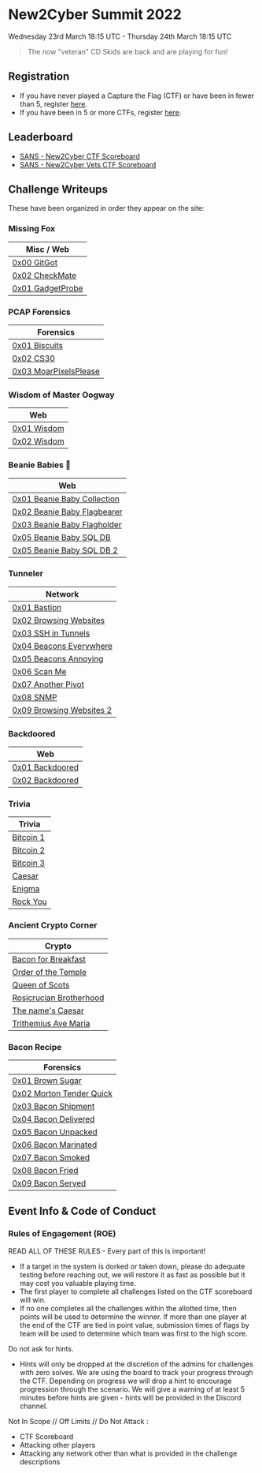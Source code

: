 # New2Cyber Summit 2022
Wednesday 23rd March 18:15 UTC - Thursday 24th March 18:15 UTC

> The now "veteran" CD Skids are back and are playing for fun!

## Registration
- If you have never played a Capture the Flag (CTF) or have been in fewer than 5, register [here](https://new2cyber-ctf.threatsims.com).
- If you have been in 5 or more CTFs, register [here](https://new2cyber-ctfvets.threatsims.com).

## Leaderboard
- [SANS - New2Cyber CTF Scoreboard](https://new2cyber-ctf.threatsims.com/scoreboard)
- [SANS - New2Cyber Vets CTF Scoreboard](https://new2cyber-ctfvets.threatsims.com/scoreboard)

## Challenge Writeups
These have been organized in order they appear on the site:

### Missing Fox
| Misc / Web |
| ---------- |
|[0x00 GitGot](Missing%20Fox/0x00%20GitGot)|
|[0x02 CheckMate](Missing%20Fox/0x01%20GadgetProbe)|
|[0x01 GadgetProbe](Missing%20Fox/0x02%20CheckMate)|

### PCAP Forensics
| Forensics |
| --------- |
|[0x01 Biscuits](PCAP%20Forensics/0x01%20Biscuits)|
|[0x02 CS30](PCAP%20Forensics/0x02%20CS30)|
|[0x03 MoarPixelsPlease](PCAP%20Forensics/0x03%20MoarPixelsPlease)|

### Wisdom of Master Oogway
| Web |
| --- |
|[0x01 Wisdom](Wisdom%20of%20Master%20Oogway/0x01%20Wisdom)|
|[0x02 Wisdom](Wisdom%20of%20Master%20Oogway/0x02%20Wisdom)|

### Beanie Babies 🧸
| Web |
| --- |
|[0x01 Beanie Baby Collection](Beanie%20Babies%20🧸/0x01%20Beanie%20Baby%20Collection)|
|[0x02 Beanie Baby Flagbearer](Beanie%20Babies%20🧸/0x02%20Beanie%20Baby%20Flagbearer)|
|[0x03 Beanie Baby Flagholder](Beanie%20Babies%20🧸/0x03%20Beanie%20Baby%20Flagholder)|
|[0x05 Beanie Baby SQL DB](Beanie%20Babies%20🧸/0x04%20Beanie%20Baby%20SQL%20DB)|
|[0x05 Beanie Baby SQL DB 2](Beanie%20Babies%20🧸/0x05%20Beanie%20Baby%20SQL%20DB%202)|

### Tunneler
| Network |
| ------- |
|[0x01 Bastion](Tunneler/0x01%20Bastion)|
|[0x02 Browsing Websites](Tunneler/0x02%20Browsing%20Websites)|
|[0x03 SSH in Tunnels](Tunneler/0x03%20SSH%20in%20Tunnels)|
|[0x04 Beacons Everywhere](Tunneler/0x04%20Beacons%20Everywhere)|
|[0x05 Beacons Annoying](Tunneler/0x05%20Beacons%20Annoying)|
|[0x06 Scan Me](Tunneler/0x06%20Scan%20Me)|
|[0x07 Another Pivot](Tunneler/0x07%20Another%20Pivot)|
|[0x08 SNMP](Tunneler/0x08%20SNMP)|
|[0x09 Browsing Websites 2](Tunneler/0x09%20Browsing%20Websites%202)|

### Backdoored
| Web |
| --- |
|[0x01 Backdoored](Backdoored/0x01%20Backdoored)|
|[0x02 Backdoored](Backdoored/0x02%20Backdoored)|

### Trivia
| Trivia | 
| ------ |
|[Bitcoin 1](Trivia/Bitcoin%201)|
|[Bitcoin 2](Trivia/Bitcoin%202)|
|[Bitcoin 3](Trivia/Bitcoin%203)|
|[Caesar](Trivia/Caesar)|
|[Enigma](Trivia/Enigma)|
|[Rock You](Trivia/Rock%20You)|

### Ancient Crypto Corner
| Crypto |
| ------ |
|[Bacon for Breakfast](Ancient%20Crypto%20Corner/Bacon%20for%20Breakfast)|
|[Order of the Temple](Ancient%20Crypto%20Corner/Order%20of%20the%20Temple)|
|[Queen of Scots](Ancient%20Crypto%20Corner/Queen%20of%20Scots)|
|[Rosicrucian Brotherhood](Ancient%20Crypto%20Corner/Rosicrucian%20Brotherhood)|
|[The name's Caesar](Ancient%20Crypto%20Corner)|
|[Trithemius Ave Maria](Ancient%20Crypto%20Corner/Trithemius%20Ave%20Maria)|

### Bacon Recipe
| Forensics | 
| --------- |
|[0x01 Brown Sugar](Bacon%20Recipe/0x01%20Brown%20Sugar)|
|[0x02 Morton Tender Quick](Bacon%20Recipe/0x02%20Morton%20Tender%20Quick)|
|[0x03 Bacon Shipment](Bacon%20Recipe/0x03%20Bacon%20Shipment)|
|[0x04 Bacon Delivered](Bacon%20Recipe/0x04%20Bacon%20Delivered)|
|[0x05 Bacon Unpacked](Bacon%20Recipe/0x05%20Bacon%20Unpacked)|
|[0x06 Bacon Marinated](Bacon%20Recipe/0x06%20Bacon%20Marinated)|
|[0x07 Bacon Smoked](Bacon%20Recipe/0x07%20Bacon%20Smoked)|
|[0x08 Bacon Fried](Bacon%20Recipe/0x08%20Bacon%20Fried)|
|[0x09 Bacon Served](Bacon%20Recipe/0x09%20Bacon%20Served)|

## Event Info & Code of Conduct
### Rules of Engagement (ROE)
READ ALL OF THESE RULES - Every part of this is important!
- If a target in the system is dorked or taken down, please do adequate testing before reaching out, we will restore it as fast as possible but it may cost you valuable playing time.
- The first player to complete all challenges listed on the CTF scoreboard will win.
- If no one completes all the challenges within the allotted time, then points will be used to determine the winner. If more than one player at the end of the CTF are tied in point value, submission times of flags by team will be used to determine which team was first to the high score.

Do not ask for hints.
- Hints will only be dropped at the discretion of the admins for challenges with zero solves. We are using the board to track your progress through the CTF. Depending on progress we will drop a hint to encourage progression through the scenario. We will give a warning of at least 5 minutes before hints are given - hints will be provided in the Discord channel.

Not In Scope // Off Limits // Do Not Attack :
- CTF Scoreboard
- Attacking other players
- Attacking any network other than what is provided in the challenge descriptions
